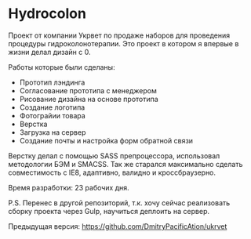 # Hydrocolon
Проект от компании Укрвет по продаже наборов для проведения процедуры гидроколонотерапии.
Это проект в котором я впервые в жизни делал дизайн с 0.

Работы которые были сделаны:
- Прототип лэндинга
- Согласование прототипа с менеджером
- Рисование дизайна на основе прототипа
- Создание логотипа
- Фотограйии товара
- Верстка
- Загрузка на сервер
- Создание почты и настройка форм обратной связи

Верстку делал с помощью SASS препроцессора, использовал методологии БЭМ и SMACSS.
Так же старался максимально сделать совместимость с IE8, адаптивно, валидно и кроссбраузерно.

Время разработки: 23 рабочих дня.

P.S. Перенес в другой репозиторий, т.к. хочу сейчас реализовать сборку проекта через Gulp, 
научиться деплоить на сервер.

Предыдущая версия: https://github.com/DmitryPacificAtion/ukrvet